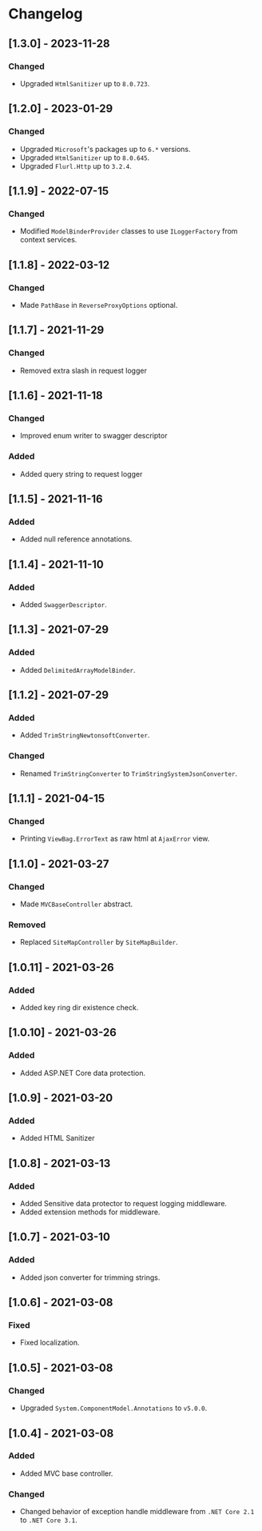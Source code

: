 # Changelog

## [1.3.0] - 2023-11-28

### Changed

- Upgraded `HtmlSanitizer` up to `8.0.723`.

## [1.2.0] - 2023-01-29

### Changed

- Upgraded `Microsoft`'s packages up to `6.*` versions.
- Upgraded `HtmlSanitizer` up to `8.0.645`.
- Upgraded `Flurl.Http` up to `3.2.4`.

## [1.1.9] - 2022-07-15

### Changed

- Modified `ModelBinderProvider` classes to use `ILoggerFactory` from context services.

## [1.1.8] - 2022-03-12

### Changed

- Made `PathBase` in `ReverseProxyOptions` optional.

## [1.1.7] - 2021-11-29

### Changed

- Removed extra slash in request logger

## [1.1.6] - 2021-11-18

### Changed

- Improved enum writer to swagger descriptor

### Added

- Added query string to request logger

## [1.1.5] - 2021-11-16

### Added

- Added null reference annotations.

## [1.1.4] - 2021-11-10

### Added

- Added `SwaggerDescriptor`.

## [1.1.3] - 2021-07-29

### Added

- Added `DelimitedArrayModelBinder`.

## [1.1.2] - 2021-07-29

### Added

- Added `TrimStringNewtonsoftConverter`.

### Changed

- Renamed `TrimStringConverter` to `TrimStringSystemJsonConverter`.

## [1.1.1] - 2021-04-15

### Changed

- Printing `ViewBag.ErrorText` as raw html at `AjaxError` view.

## [1.1.0] - 2021-03-27

### Changed

- Made `MVCBaseController` abstract.

### Removed

- Replaced `SiteMapController` by `SiteMapBuilder`.

## [1.0.11] - 2021-03-26

### Added

- Added key ring dir existence check.

## [1.0.10] - 2021-03-26

### Added

- Added ASP.NET Core data protection.

## [1.0.9] - 2021-03-20

### Added

- Added HTML Sanitizer

## [1.0.8] - 2021-03-13

### Added

- Added Sensitive data protector to request logging middleware.
- Added extension methods for middleware.

## [1.0.7] - 2021-03-10

### Added

- Added json converter for trimming strings.

## [1.0.6] - 2021-03-08

### Fixed

- Fixed localization.

## [1.0.5] - 2021-03-08

### Changed

- Upgraded `System.ComponentModel.Annotations` to `v5.0.0`.

## [1.0.4] - 2021-03-08

### Added

- Added MVC base controller.

### Changed

- Changed behavior of exception handle middleware from `.NET Core 2.1` to `.NET Core 3.1`.
